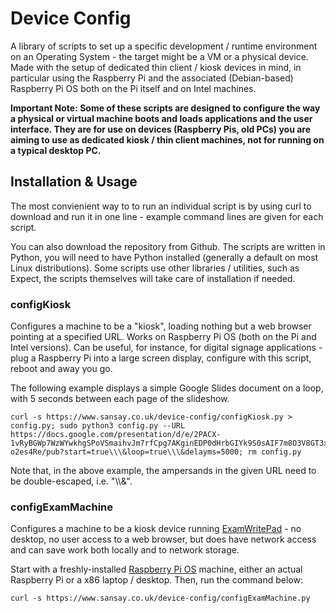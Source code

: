 # Device Config
A library of scripts to set up a specific development / runtime environment on an Operating System - the target might be a VM or a physical device. Made with the setup of dedicated thin client / kiosk devices in mind, in particular using the Raspberry Pi and the associated (Debian-based) Raspberry Pi OS both on the Pi itself and on Intel machines.

**Important Note: Some of these scripts are designed to configure the way a physical or virtual machine boots and loads applications and the user interface. They are for use on devices (Raspberry Pis, old PCs) you are aiming to use as dedicated kiosk / thin client machines, not for running on a typical desktop PC.**

## Installation & Usage
The most convienient way to to run an individual script is by using curl to download and run it in one line - example command lines are given for each script.

You can also download the repository from Github. The scripts are written in Python, you will need to have Python installed (generally a default on most Linux distributions). Some scripts use other libraries / utilities, such as Expect, the scripts themselves will take care of installation if needed.

### configKiosk
Configures a machine to be a "kiosk", loading nothing but a web browser pointing at a specified URL. Works on Raspberry Pi OS (both on the Pi and Intel versions). Can be useful, for instance, for digital signage applications - plug a Raspberry Pi into a large screen display, configure with this script, reboot and away you go.

The following example displays a simple Google Slides document on a loop, with 5 seconds between each page of the slideshow.

```
curl -s https://www.sansay.co.uk/device-config/configKiosk.py > config.py; sudo python3 config.py --URL https://docs.google.com/presentation/d/e/2PACX-1vRyBGWp7WzWYwkhgSPoVSmaihvJm7rfCpg7AKginEDP0dHrbGIYk9S0sAIF7m8O3V8GT3x0-o2es4Re/pub?start=true\\\&loop=true\\\&delayms=5000; rm config.py
```

Note that, in the above example, the ampersands in the given URL need to be double-escaped, i.e. "\\\\\&".

### configExamMachine
Configures a machine to be a kiosk device running [ExamWritePad](https://sheldnet.co.uk/examwritepad/) - no desktop, no user access to a web browser, but does have network access and can save work both locally and to network storage.

Start with a freshly-installed [Raspberry Pi OS](https://www.raspberrypi.com/software/) machine, either an actual Raspberry Pi or a x86 laptop / desktop. Then, run the command below:

```
curl -s https://www.sansay.co.uk/device-config/configExamMachine.py
```
